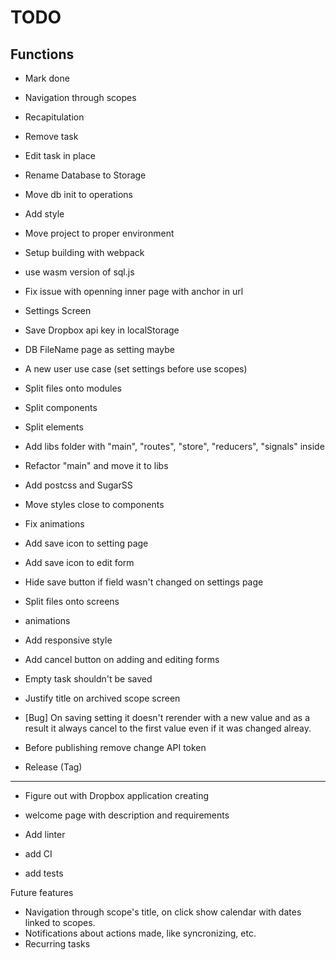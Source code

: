 # TODO

## Functions

* Mark done
* Navigation through scopes
* Recapitulation
* Remove task
* Edit task in place
* Rename Database to Storage
* Move db init to operations
* Add style
* Move project to proper environment
* Setup building with webpack
* use wasm version of sql.js
* Fix issue with openning inner page with anchor in url
* Settings Screen
* Save Dropbox api key in localStorage
* DB FileName page as setting maybe
* A new user use case (set settings before use scopes)
* Split files onto modules
* Split components
* Split elements
* Add libs folder with "main", "routes", "store", "reducers", "signals" inside
* Refactor "main" and move it to libs

* Add postcss and SugarSS
* Move styles close to components
* Fix animations
* Add save icon to setting page
* Add save icon to edit form
* Hide save button if field wasn't changed on settings page
* Split files onto screens 
* animations
* Add responsive style
* Add cancel button on adding and editing forms
* Empty task shouldn't be saved
* Justify title on archived scope screen 
* [Bug] On saving setting it doesn't rerender with a new value and as a result it always cancel to the first value even if it was changed alreay.
* Before publishing remove change API token
* Release (Tag)
---

* Figure out with Dropbox application creating
* welcome page with description and requirements


* Add linter
* add CI
* add tests


Future features
* Navigation through scope's title, on click show calendar with dates linked to scopes.
* Notifications about actions made, like syncronizing, etc.
* Recurring tasks


